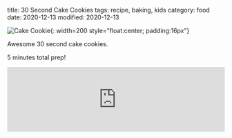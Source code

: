 title: 30 Second Cake Cookies
tags: recipe, baking, kids
category: food
date: 2020-12-13
modified: 2020-12-13

![Cake Cookie]({static}/images/universe/cookie_thumb.jpg){: width=200 style="float:center; padding:16px"}

Awesome 30 second cake cookies.

5 minutes total prep!  

<iframe width="100%" src="https://www.youtube.com/embed/_sTJnQ2YPg4" frameborder="0" allow="accelerometer; autoplay; clipboard-write; encrypted-media; gyroscope; picture-in-picture" allowfullscreen></iframe>
